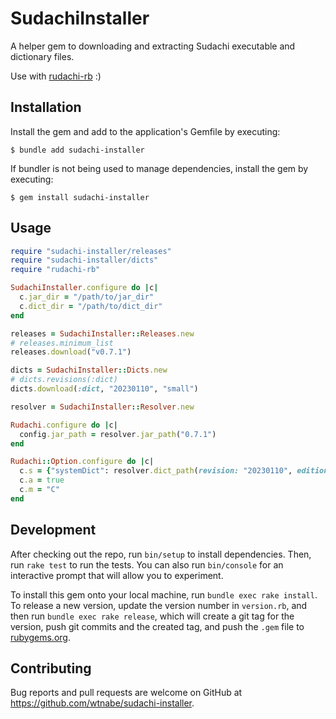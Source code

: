 # SudachiInstaller

A helper gem to downloading and extracting Sudachi executable and dictionary files.

Use with [rudachi-rb](https://github.com/songcastle/rudachi-rb) :)

## Installation

Install the gem and add to the application's Gemfile by executing:

    $ bundle add sudachi-installer

If bundler is not being used to manage dependencies, install the gem by executing:

    $ gem install sudachi-installer

## Usage

```ruby
require "sudachi-installer/releases"
require "sudachi-installer/dicts"
require "rudachi-rb"

SudachiInstaller.configure do |c|
  c.jar_dir = "/path/to/jar_dir"
  c.dict_dir = "/path/to/dict_dir"
end

releases = SudachiInstaller::Releases.new
# releases.minimum_list
releases.download("v0.7.1")

dicts = SudachiInstaller::Dicts.new
# dicts.revisions(:dict)
dicts.download(:dict, "20230110", "small")

resolver = SudachiInstaller::Resolver.new

Rudachi.configure do |c|
  config.jar_path = resolver.jar_path("0.7.1")
end

Rudachi::Option.configure do |c|
  c.s = {"systemDict": resolver.dict_path(revision: "20230110", edition: "small")
  c.a = true
  c.m = "C"
end
```

## Development

After checking out the repo, run `bin/setup` to install dependencies. Then, run `rake test` to run the tests. You can also run `bin/console` for an interactive prompt that will allow you to experiment.

To install this gem onto your local machine, run `bundle exec rake install`. To release a new version, update the version number in `version.rb`, and then run `bundle exec rake release`, which will create a git tag for the version, push git commits and the created tag, and push the `.gem` file to [rubygems.org](https://rubygems.org).

## Contributing

Bug reports and pull requests are welcome on GitHub at https://github.com/wtnabe/sudachi-installer.
